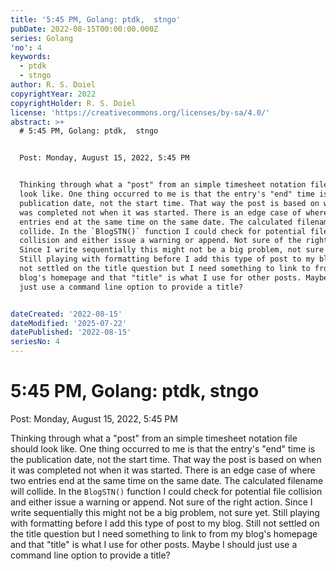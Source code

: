 ```yaml
---
title: '5:45 PM, Golang: ptdk,  stngo'
pubDate: 2022-08-15T00:00:00.000Z
series: Golang
'no': 4
keywords:
  - ptdk
  - stngo
author: R. S. Doiel
copyrightYear: 2022
copyrightHolder: R. S. Doiel
license: 'https://creativecommons.org/licenses/by-sa/4.0/'
abstract: >+
  # 5:45 PM, Golang: ptdk,  stngo


  Post: Monday, August 15, 2022, 5:45 PM


  Thinking through what a "post" from an simple timesheet notation file should
  look like. One thing occurred to me is that the entry's "end" time is the
  publication date, not the start time. That way the post is based on when it
  was completed not when it was started. There is an edge case of where two
  entries end at the same time on the same date. The calculated filename will
  collide. In the `BlogSTN()` function I could check for potential file
  collision and either issue a warning or append. Not sure of the right action.
  Since I write sequentially this might not be a big problem, not sure yet.
  Still playing with formatting before I add this type of post to my blog. Still
  not settled on the title question but I need something to link to from my
  blog's homepage and that "title" is what I use for other posts. Maybe I should
  just use a command line option to provide a title?


dateCreated: '2022-08-15'
dateModified: '2025-07-22'
datePublished: '2022-08-15'
seriesNo: 4
---
```


# 5:45 PM, Golang: ptdk,  stngo

Post: Monday, August 15, 2022, 5:45 PM

Thinking through what a "post" from an simple timesheet notation file should look like. One thing occurred to me is that the entry's "end" time is the publication date, not the start time. That way the post is based on when it was completed not when it was started. There is an edge case of where two entries end at the same time on the same date. The calculated filename will collide. In the `BlogSTN()` function I could check for potential file collision and either issue a warning or append. Not sure of the right action. Since I write sequentially this might not be a big problem, not sure yet. Still playing with formatting before I add this type of post to my blog. Still not settled on the title question but I need something to link to from my blog's homepage and that "title" is what I use for other posts. Maybe I should just use a command line option to provide a title?